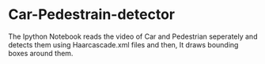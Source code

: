 # Car-Pedestrain-detector
The Ipython Notebook reads the video of Car and Pedestrian seperately and detects them using Haarcascade.xml files and then, It draws bounding boxes around them.
